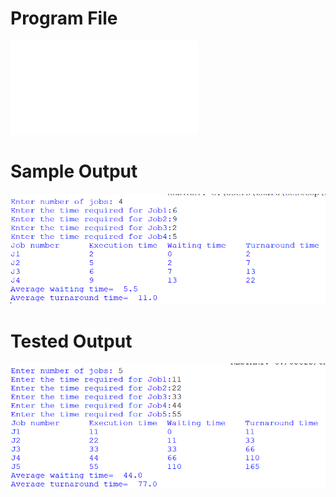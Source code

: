 # Program File
![Program File](SJF_LE_504.py)
# Sample Output
![Sample Output](SampleOutput.png)
# Tested Output
![Tested Output](TestedOutput.png)
